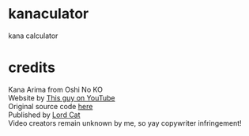 # kanaculator
kana calculator

# credits
Kana Arima from Oshi No KO\
Website by [This guy on YouTube](https://youtube.com/@whitetheca)\
Original source code [here](https://drive.google.com/drive/folders/1yZwSdMox8JMQsAW62ph7NYuE9A0TsH6R)\
Published by [Lord Cat](https://bsky.app/profile/lordcat.pages.dev)\
Video creators remain unknown by me, so yay copywriter infringement!
